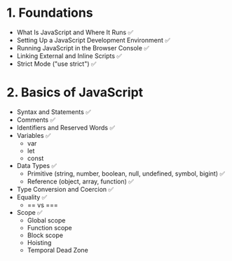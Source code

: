 # 1. Foundations
- What Is JavaScript and Where It Runs ✅
- Setting Up a JavaScript Development Environment ✅
- Running JavaScript in the Browser Console ✅
- Linking External and Inline Scripts ✅
- Strict Mode ("use strict") ✅

# 2. Basics of JavaScript
- Syntax and Statements ✅
- Comments ✅
- Identifiers and Reserved Words ✅
- Variables ✅ 
    - var
    - let
    - const
- Data Types ✅
    - Primitive (string, number, boolean, null, undefined, symbol, bigint) ✅
    - Reference (object, array, function) ✅
- Type Conversion and Coercion ✅
- Equality ✅
    - == vs ===
- Scope ✅
    - Global scope
    - Function scope
    - Block scope
    - Hoisting
    - Temporal Dead Zone